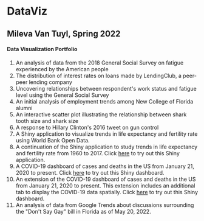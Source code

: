# DataViz

## Mileva Van Tuyl, Spring 2022  
#### Data Visualization Portfolio    


1. An analysis of data from the 2018 General Social Survey on fatigue experienced by the American people
2. The distribution of interest rates on loans made by LendingClub, a peer-peer lending company
3. Uncovering relationships between respondent's work status and fatigue level using the General Social Survey
4. An initial analysis of employment trends among New College of Florida alumni
5. An interactive scatter plot illustrating the relationship between shark tooth size and shark size
6. A response to Hillary Clinton's 2016 tweet on gun control
7. A Shiny application to visualize trends in life expectancy and fertility rate using World Bank Open Data. 
8. A continuation of the Shiny application to study trends in life expectancy and fertility rate from 1960 to 2017. Click [here](https://mvantuyl.shinyapps.io/gapminder_dashboard/) to try out this Shiny application.
9. A COVID-19 dashboard of cases and deaths in the US from January 21, 2020 to present. Click [here](https://mvantuyl.shinyapps.io/CovidDashboard/) to try out this Shiny dashboard.
10. An extension of the COVID-19 dashboard of cases and deaths in the US from January 21, 2020 to present. This extension includes an additional tab to display the COVID-19 data spatially. Click [here](https://mvantuyl.shinyapps.io/CovidDashboardMap/) to try out this Shiny dashboard.
11. An analysis of data from Google Trends about discussions surrounding the "Don't Say Gay" bill in Florida as of May 20, 2022.
